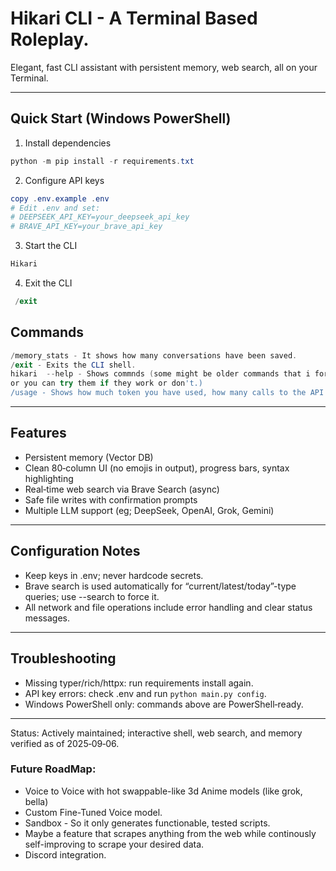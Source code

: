 # Hikari CLI - A Terminal Based Roleplay.

Elegant, fast CLI assistant with persistent memory, web search, all on your Terminal.

---

## Quick Start (Windows PowerShell)

1) Install dependencies
```powershell
python -m pip install -r requirements.txt
```

2) Configure API keys
```powershell
copy .env.example .env
# Edit .env and set:
# DEEPSEEK_API_KEY=your_deepseek_api_key
# BRAVE_API_KEY=your_brave_api_key
```

3) Start the CLI
```powershell
Hikari
```
4) Exit the CLI
```powershell
 /exit
```

## Commands
```powershell
/memory_stats - It shows how many conversations have been saved.
/exit - Exits the CLI shell.
hikari  --help - Shows commnds (some might be older commands that i forgot to remove from the help directory lol. you can help me remove them if you want
or you can try them if they work or don't.)
/usage - Shows how much token you have used, how many calls to the API and the costs.
```

---

## Features

- Persistent memory (Vector DB)
- Clean 80‑column UI (no emojis in output), progress bars, syntax highlighting
- Real‑time web search via Brave Search (async)
- Safe file writes with confirmation prompts
- Multiple LLM support (eg; DeepSeek, OpenAI, Grok, Gemini)


---

## Configuration Notes

- Keep keys in .env; never hardcode secrets.
- Brave search is used automatically for “current/latest/today”-type queries; use --search to force it.
- All network and file operations include error handling and clear status messages.

---

## Troubleshooting

- Missing typer/rich/httpx: run requirements install again.
- API key errors: check .env and run `python main.py config`.
- Windows PowerShell only: commands above are PowerShell‑ready.

---

Status: Actively maintained; interactive shell, web search, and memory verified as of 2025‑09‑06.

### Future RoadMap:

- Voice to Voice with hot swappable-like 3d Anime models (like grok, bella)
- Custom Fine-Tuned Voice model.
- Sandbox - So it only generates functionable, tested scripts.
- Maybe a feature that scrapes anything from the web while continously self-improving to scrape your desired data.
- Discord integration.
